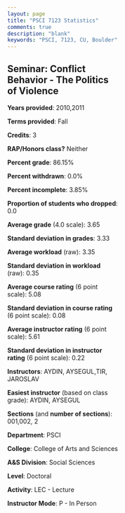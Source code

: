 ```yaml
---
layout: page
title: "PSCI 7123 Statistics"
comments: true
description: "blank"
keywords: "PSCI, 7123, CU, Boulder"
--- 
```

<head>
<script src="https://ajax.googleapis.com/ajax/libs/jquery/2.1.3/jquery.min.js"></script>
<script src="https://dl.dropboxusercontent.com/s/pc42nxpaw1ea4o9/highcharts.js?dl=0"></script>
<!-- <script src="../assets/js/highcharts.js"></script> -->
<style type="text/css">@font-face {
	font-family: "Bebas Neue";
	src: url(https://www.filehosting.org/file/details/544349/BebasNeue%20Regular.otf) format("opentype");
	}
	h1.Bebas { 
		font-family: "Bebas Neue", Verdana, Tahoma;
	}
</style>
</head>
<body>
	<div id="container" style="float: right; width: 45%; height: 88%; margin-left: 2.5%; margin-right: 2.5%;"></div>
	<script language="JavaScript">
		$(document).ready(function() {
		var chart = {type: 'column'};
		var title = {text: 'Grade Distribution'};
		var xAxis = {categories: ['A','B','C','D','F'],crosshair: true};
		var yAxis = {min: 0,title: {text: 'Percentage'}};
		var tooltip = {headerFormat: '<center><b><span style="font-size:20px">{point.key}</span></b></center>',
		               pointFormat: '<td style="padding:0"><b>{point.y:.1f}%</b></td>',
		               footerFormat: '</table>',shared: true,useHTML: true};
		var plotOptions = {column: {pointPadding: 0.0,borderWidth: 0}};  
		var credits = {enabled: false};var series= [{name: 'Percent',data: [87.5,8.33,0.0,0.0,4.17,]}];
		var json = {};
		json.chart = chart;
		json.title = title;
		json.tooltip = tooltip;
		json.xAxis = xAxis;
		json.yAxis = yAxis;  
		json.series = series;
		json.plotOptions = plotOptions;  
		json.credits = credits;
		$('#container').highcharts(json);
	});
	</script>
</body>
			   
## Seminar: Conflict Behavior - The Politics of Violence

**Years provided**: 2010,2011

**Terms provided**: Fall

**Credits**: 3

**RAP/Honors class?** Neither

**Percent grade**: 86.15%

**Percent withdrawn**: 0.0%

**Percent incomplete**: 3.85%

**Proportion of students who dropped**: 0.0

**Average grade** (4.0 scale): 3.65

**Standard deviation in grades**: 3.33

**Average workload** (raw): 3.35

**Standard deviation in workload** (raw): 0.35

**Average course rating** (6 point scale): 5.08

**Standard deviation in course rating** (6 point scale): 0.08

**Average instructor rating** (6 point scale): 5.61

**Standard deviation in instructor rating** (6 point scale): 0.22

**Instructors**: AYDIN, AYSEGUL,TIR, JAROSLAV

**Easiest instructor** (based on class grade): AYDIN, AYSEGUL

**Sections** (and **number of sections**): 001,002, 2

**Department**: PSCI

**College**: College of Arts and Sciences

**A&S Division**: Social Sciences

**Level**: Doctoral

**Activity**: LEC - Lecture

**Instructor Mode**: P  - In Person